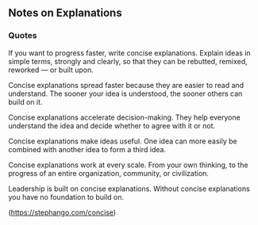 
## Notes on Explanations

### Quotes

If you want to progress faster, write concise explanations. Explain ideas in simple terms, strongly and clearly, so that they can be rebutted, remixed, reworked — or built upon.

Concise explanations spread faster because they are easier to read and understand. The sooner your idea is understood, the sooner others can build on it.

Concise explanations accelerate decision-making. They help everyone understand the idea and decide whether to agree with it or not.

Concise explanations make ideas useful. One idea can more easily be combined with another idea to form a third idea.

Concise explanations work at every scale. From your own thinking, to the progress of an entire organization, community, or civilization.

Leadership is built on concise explanations. Without concise explanations you have no foundation to build on.

(https://stephango.com/concise)
